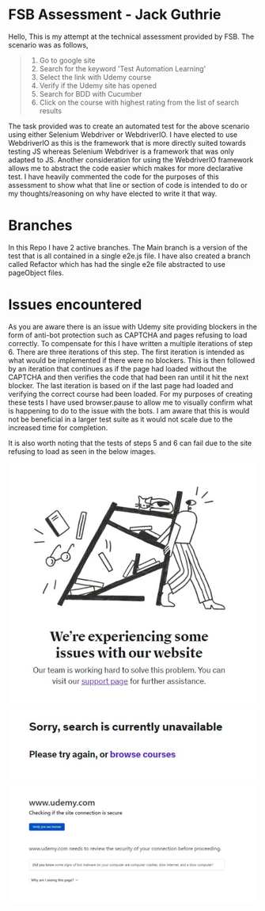 # FSB Assessment - Jack Guthrie

Hello,
This is my attempt at the technical assessment provided by FSB. The scenario was as follows,

> 1. Go to google site
> 2. Search for the keyword 'Test Automation Learning'
> 3. Select the link with Udemy course
> 4. Verify if the Udemy site has opened
> 5. Search for BDD with Cucumber
> 6. Click on the course with highest rating from the list of search results

The task provided was to create an automated test for the above scenario using either Selenium Webdriver or WebdriverIO.
I have elected to use WebdriverIO as this is the framework that is more directly suited towards testing JS whereas Selenium Webdriver is a framework that was only adapted to JS. Another consideration for using the WebdriverIO framework allows me to abstract the code easier which makes for more declarative test. I have heavily commented the code for the purposes of this assessment to show what that line or section of code is intended to do or my thoughts/reasoning on why have elected to write it that way.

# Branches

In this Repo I have 2 active branches. The Main branch is a version of the test that is all contained in a single e2e.js file. I have also created a branch called Refactor which has had the single e2e file abstracted to use pageObject files.

# Issues encountered

As you are aware there is an issue with Udemy site providing blockers in the form of anti-bot protection such as CAPTCHA and pages refusing to load correctly. To compensate for this I have written a multiple iterations of step 6. There are three iterations of this step. The first iteration is intended as what would be implemented if there were no blockers. This is then followed by an iteration that continues as if the page had loaded without the CAPTCHA and then verifies the code that had been ran until it hit the next blocker. The last iteration is based on if the last page had loaded and verifying the correct course had been loaded. For my purposes of creating these tests I have used browser.pause to allow me to visually confirm what is happening to do to the issue with the bots. I am aware that this is would not be beneficial in a larger test suite as it would not scale due to the increased time for completion.

It is also worth noting that the tests of steps 5 and 6 can fail due to the site refusing to load as seen in the below images.

![Error 1](/images/Udemy%20Issue%201.jpg)
![Error 2](/images/Udemy%20Issue%202.jpg)
![Error 3](/images/Udemy%20Issue%203.jpg)

